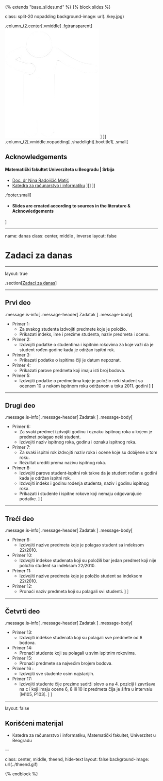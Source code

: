 {% extends "base_slides.md" %}
{% block slides %}


class: split-20 nopadding
background-image: url(../key.jpg)

.column_t2.center[.vmiddle[
.fgtransparent[
![:scale 80%](../zahvalnica.png)
]
]]
.column_t2[.vmiddle.nopadding[
.shadelight[.boxtitle1[
.small[
## Acknowledgements

#### Matematički fakultet Univerziteta u Beogradu | Srbija

- [Doc. dr Nina Radojičić Matić](http://poincare.matf.bg.ac.rs/~nina/)
- [Katedra za računarstvo i informatiku](http://www.racunarstvo.matf.bg.ac.rs)
]]]
]]

.footer.small[
- #### Slides are created according to sources in the literature & Acknowledgements
]
 
---
name: danas 
class: center, middle , inverse
layout: false

# Zadaci za danas

---
layout: true

.section[[Zadaci za danas](#sadrzaj)]

---

## Prvi deo

.message.is-info[
.message-header[
Zadatak
]
.message-body[
- Primer 1: 
    - Za svakog studenta izdvojiti predmete koje je položio. 
    - Prikazati indeks, ime i prezime studenta, naziv predmeta i ocenu.
- Primer 2: 
    - Izdvojiti podatke o studentima i ispitnim rokovima za koje važi da je student rođen godine kada je održan ispitni rok.
- Primer 3: 
    - Prikazati podatke o ispitima čiji je datum nepoznat.
- Primer 4: 
    - Prikazati parove predmeta koji imaju isti broj bodova.
- Primer 5: 
    - Izdvojiti podatke o predmetima koje je položio neki student sa ocenom 10 u nekom ispitnom roku održanom u toku 2011. godini
]
]

---

## Drugi deo

.message.is-info[
.message-header[
Zadatak
]
.message-body[
- Primer 6: 
    - Za svaki predmet izdvojiti godinu i oznaku ispitnog roka u kojem je predmet polagao neki student. 
    - Izdvojiti naziv ispitnog roka, godinu i oznaku ispitnog roka.
- Primer 7: 
    - Za svaki ispitni rok izdvojiti naziv roka i ocene koje su dobijene u tom roku. 
    - Rezultat urediti prema nazivu ispitnog roka.
- Primer 8: 
    - Izdvojiti parove student-ispitni rok takve da je student rođen u godini kada je održan ispitni rok. 
    - Izdvojiti indeks i godinu rođenja studenta, naziv i godinu ispitnog roka. 
    - Prikazati i studente i ispitne rokove koji nemaju odgovarajuće podatke.
]
]

---

## Treći deo

.message.is-info[
.message-header[
Zadatak
]
.message-body[
- Primer 9: 
    - Izdvojiti nazive predmeta koje je polagao student sa indeksom 22/2010.
- Primer 10: 
    - Izdvojiti indekse studenata koji su položili bar jedan predmet koji nije položio student sa indeksom 22/2010.
- Primer 11: 
    - Izdvojiti nazive predmeta koje je položio student sa indeksom 22/2010.
- Primer 12: 
    - Pronaći naziv predmeta koji su polagali svi studenti.
]
]

---
## Četvrti deo

.message.is-info[
.message-header[
Zadatak
]
.message-body[
- Primer 13: 
    - Izdvojiti indekse studenata koji su polagali sve predmete od 8 bodova.
- Primer 14: 
    - Pronaći studente koji su polagali u svim ispitnim rokovima.
- Primer 15: 
    - Pronaći predmete sa najvećim brojem bodova.
- Primer 16 : 
    - Izdvojiti sve studente osim najstarijih.
- Primer 17: 
    - Izdvojiti studente čije prezime sadrži slovo a na 4. poziciji i završava na c i koji imaju ocene 6, 8 ili 10 iz predmeta čija je šifra u intervalu [M105, P103].
]
]

---

layout: false

## Korišćeni materijal

- Katedra za računarstvo i informatiku, Matematički fakultet, Univerzitet u Beogradu

--

class: center, middle, theend, hide-text
layout: false
background-image: url(../theend.gif)

{% endblock %}